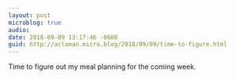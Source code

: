 ```yaml
---
layout: post
microblog: true
audio: 
date: 2018-09-09 13:17:46 -0600
guid: http://aclaman.micro.blog/2018/09/09/time-to-figure.html
---
```

Time to figure out my meal planning for the coming week.
